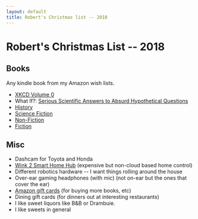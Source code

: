 ```yaml
---
layout: default
title: Robert's Christmas list -- 2018
---
```

# Robert's Christmas List -- 2018

## Books

Any kindle book from my Amazon wish lists.

* [XKCD Volume 0]
* What If?: [Serious Scientific Answers to Absurd Hypothetical Questions]
* [History]
* [Science Fiction]
* [Non-Fiction]
* [Fiction]

## Misc

* Dashcam for Toyota and Honda
* [Wink 2 Smart Home Hub] (expensive but non-cloud based home control)
* Different robotics hardware -- I want things rolling around the house
* Over-ear gaming headphones (with mic) (not on-ear but the ones that cover the ear)
* [Amazon gift cards] (for buying more books, etc)
* Dining gift cards (for dinners out at interesting restaurants)
* I like sweet liquors like B&B or Drambuie.
* I like sweets in general

[XKCD Volume 0]: https://www.amazon.com/xkcd-0-Randall-Munroe/dp/0615314465/
[Serious Scientific Answers to Absurd Hypothetical Questions]: https://www.amazon.com/What-If-Scientific-Hypothetical-Questions/dp/0544272994/
[History]: http://www.amazon.com/gp/registry/wishlist/3U62EILWNWA0N/
[Science Fiction]: http://www.amazon.com/gp/registry/wishlist/18I0UWU7837XL/
[Fiction]: http://www.amazon.com/gp/registry/wishlist/X0774K777WYB/
[Non-Fiction]: http://www.amazon.com/gp/registry/wishlist/3RRPBD5NAHSJ9/
[Amazon gift cards]: http://www.amazon.com/gift-cards 
[Wink 2 Smart Home Hub]: https://www.amazon.com/gp/product/B01KW8WGZQ/

<!-- vim: shiftwidth=2 tabstop=2 autoindent expandtab
-->

